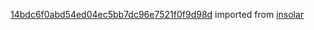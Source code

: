 [14bdc6f0abd54ed04ec5bb7dc96e7521f0f9d98d](https://github.com/insolar/insolar/commit/14bdc6f0abd54ed04ec5bb7dc96e7521f0f9d98d) imported from [insolar](https://github.com/insolar/insolar)
